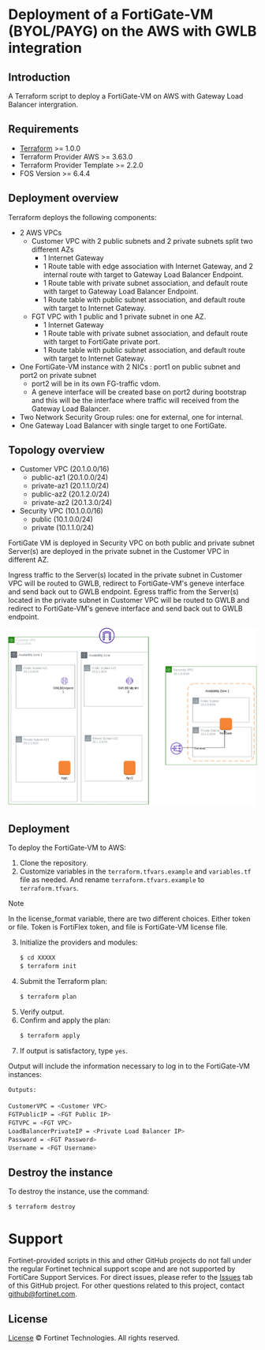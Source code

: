 # Deployment of a FortiGate-VM (BYOL/PAYG) on the AWS with GWLB integration
## Introduction
A Terraform script to deploy a FortiGate-VM on AWS with Gateway Load Balancer intergration.

## Requirements
* [Terraform](https://learn.hashicorp.com/terraform/getting-started/install.html) >= 1.0.0
* Terraform Provider AWS >= 3.63.0
* Terraform Provider Template >= 2.2.0
* FOS Version >= 6.4.4

## Deployment overview
Terraform deploys the following components:
* 2 AWS VPCs
  - Customer VPC with 2 public subnets and 2 private subnets split two different AZs
    - 1 Internet Gateway
    - 1 Route table with edge association with Internet Gateway, and 2 internal route with target to Gateway Load Balancer Endpoint.
    - 1 Route table with private subnet association, and default route with target to Gateway Load Balancer Endpoint.
    - 1 Route table with public subnet association, and default route with target to Internet Gateway.
  - FGT VPC with 1 public and 1 private subnet in one AZ. 
    - 1 Internet Gateway
    - 1 Route table with private subnet association, and default route with target to FortiGate private port.
    - 1 Route table with public subnet association, and default route with target to Internet Gateway. 
* One FortiGate-VM instance with 2 NICs : port1 on public subnet and port2 on private subnet
  - port2 will be in its own FG-traffic vdom.
  - A geneve interface will be created base on port2 during bootstrap and this will be the interface where traffic will received from the Gateway Load Balancer.
* Two Network Security Group rules: one for external, one for internal.
* One Gateway Load Balancer with single target to one FortiGate.
        

## Topology overview
* Customer VPC (20.1.0.0/16)  
  - public-az1   (20.1.0.0/24)
  - private-az1  (20.1.1.0/24)
  - public-az2   (20.1.2.0/24)
  - private-az2  (20.1.3.0/24)
* Security VPC (10.1.0.0/16)
  - public       (10.1.0.0/24)
  - private      (10.1.1.0/24)

FortiGate VM is deployed in Security VPC on both public and private subnet
Server(s) are deployed in the private subnet in the Customer VPC in different AZ.

Ingress traffic to the Server(s) located in the private subnet in Customer VPC will be routed to GWLB, redirect to FortiGate-VM's geneve interface and send back out to GWLB endpoint.
Egress traffic from the Server(s) located in the private subnet in Customer VPC will be routed to GWLB and redirect to FortiGate-VM's geneve interface and send back out to GWLB endpoint. 

![gwlb-architecture](./aws-gwlb.png?raw=true "GWLB Architecture")


## Deployment
To deploy the FortiGate-VM to AWS:
1. Clone the repository.
2. Customize variables in the `terraform.tfvars.example` and `variables.tf` file as needed.  And rename `terraform.tfvars.example` to `terraform.tfvars`.
> [!NOTE]
> In the license_format variable, there are two different choices.
> Either token or file.  Token is FortiFlex token, and file is FortiGate-VM license file.
3. Initialize the providers and modules:
   ```sh
   $ cd XXXXX
   $ terraform init
    ```
4. Submit the Terraform plan:
   ```sh
   $ terraform plan
   ```
5. Verify output.
6. Confirm and apply the plan:
   ```sh
   $ terraform apply
   ```
7. If output is satisfactory, type `yes`.

Output will include the information necessary to log in to the FortiGate-VM instances:
```sh
Outputs:

CustomerVPC = <Customer VPC>
FGTPublicIP = <FGT Public IP>
FGTVPC = <FGT VPC>
LoadBalancerPrivateIP = <Private Load Balancer IP>
Password = <FGT Password>
Username = <FGT Username>
```

## Destroy the instance
To destroy the instance, use the command:
```sh
$ terraform destroy
```

# Support
Fortinet-provided scripts in this and other GitHub projects do not fall under the regular Fortinet technical support scope and are not supported by FortiCare Support Services.
For direct issues, please refer to the [Issues](https://github.com/fortinet/fortigate-terraform-deploy/issues) tab of this GitHub project.
For other questions related to this project, contact [github@fortinet.com](mailto:github@fortinet.com).

## License
[License](https://github.com/fortinet/fortigate-terraform-deploy/blob/master/LICENSE) © Fortinet Technologies. All rights reserved.



